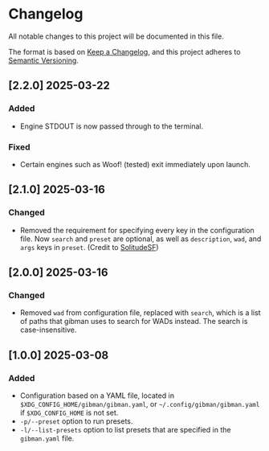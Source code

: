 # Changelog

All notable changes to this project will be documented in this file.

The format is based on [Keep a Changelog](https://keepachangelog.com/en/1.1.0/),
and this project adheres to [Semantic Versioning](https://semver.org/spec/v2.0.0.html).

## [2.2.0] 2025-03-22

### Added

- Engine STDOUT is now passed through to the terminal.

### Fixed

- Certain engines such as Woof! (tested) exit immediately upon launch.

## [2.1.0] 2025-03-16

### Changed

- Removed the requirement for specifying every key in the configuration file.
Now `search` and `preset` are optional, as well as `description`, `wad`, and
`args` keys in `preset`. (Credit to
[SolitudeSF](https://github.com/SolitudeSF))

## [2.0.0] 2025-03-16

### Changed

- Removed `wad` from configuration file, replaced with `search`, which is a
list of paths that gibman uses to search for WADs instead. The search is
case-insensitive.

## [1.0.0] 2025-03-08

### Added

- Configuration based on a YAML file, located in
`$XDG_CONFIG_HOME/gibman/gibman.yaml`, or `~/.config/gibman/gibman.yaml` if
`$XDG_CONFIG_HOME` is not set.
- `-p/--preset` option to run presets.
- `-l/--list-presets` option to list presets that are specified in the
`gibman.yaml` file.
